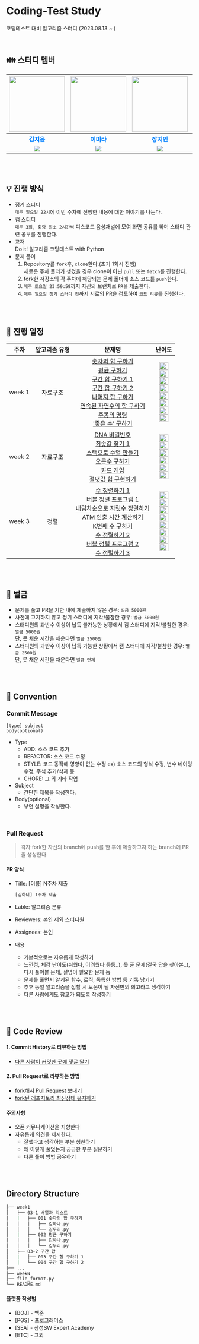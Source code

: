 # Coding-Test Study

코딩테스트 대비 알고리즘 스터디 (2023.08.13 ~ )

</br>

## :family: 스터디 멤버

| <a href="https://github.com/jyjyjy25"><img src="https://avatars.githubusercontent.com/jyjyjy25" width="150px;" alt=""> | <a href="https://github.com/mi642"><img src="https://avatars.githubusercontent.com/mi642" width="150px;" alt=""> | <a href="https://github.com/j00j12i11"><img src="https://avatars.githubusercontent.com/j00j12i11" width="150px;" alt=""> | <a href="https://github.com/ariha1982"><img src="https://avatars.githubusercontent.com/ariha1982" width="150px;" alt=""> |
| :--------------------------------------------------------------------------------------------------------------------: | :--------------------------------------------------------------------------------------------------------------: | :----------------------------------------------------------------------------------------------------------------------: | :----------------------------------------------------------------------------------------------------------------------: |
|                                     <span style="color:#0080FF">**김지윤**</span>                                      |                                  <span style="color:#0080FF">**이미라**</span>                                   |                                      <span style="color:#0080FF">**장지인**</span>                                       |                                      <span style="color:#0080FF">**정현조**</span>                                       |
|         <img src="https://img.shields.io/badge/Python-3776AB?style=flat-square&logo=Python&logoColor=white"/>          |      <img src="https://img.shields.io/badge/Python-3776AB?style=flat-square&logo=Python&logoColor=white"/>       |          <img src="https://img.shields.io/badge/Python-3776AB?style=flat-square&logo=Python&logoColor=white"/>           |          <img src="https://img.shields.io/badge/Python-3776AB?style=flat-square&logo=Python&logoColor=white"/>           |

</br></br>

## :bulb: 진행 방식

- 정기 스터디  
  `매주 일요일 22시`에 이번 주차에 진행한 내용에 대한 이야기를 나눈다.
- 캠 스터디  
  `매주 3회, 회당 최소 2시간씩` 디스코드 음성채널에 모여 화면 공유를 하며 스터디 관련 공부를 진행한다.
- 교재  
  Do it! 알고리즘 코딩테스트 with Python
- 문제 풀이
  1. Repository를 `fork`후, `clone`한다.(초기 1회시 진행)  
     새로운 주차 폴더가 생겼을 경우 clone이 아닌 `pull` 또는 `fetch`를 진행한다.
  2. fork한 저장소의 각 주차에 해당되는 문제 폴더에 소스 코드를 `push`한다.
  3. `매주 토요일 23:59:59`까지 자신의 브랜치로 `PR`을 제출한다.
  4. `매주 일요일 정기 스터디 전`까지 서로의 PR을 검토하여 `코드 리뷰`를 진행한다.

<br />
<br />

## 🎈 진행 일정

|  주차  | 알고리즘 유형 |                                                                                                                                                                                                                                                       문제명                                                                                                                                                                                                                                                       |                                                                                                                                                                                                                                                                                                                                                           난이도                                                                                                                                                                                                                                                                                                                                                           |
| :----: | :-----------: | :----------------------------------------------------------------------------------------------------------------------------------------------------------------------------------------------------------------------------------------------------------------------------------------------------------------------------------------------------------------------------------------------------------------------------------------------------------------------------------------------------------------: | :------------------------------------------------------------------------------------------------------------------------------------------------------------------------------------------------------------------------------------------------------------------------------------------------------------------------------------------------------------------------------------------------------------------------------------------------------------------------------------------------------------------------------------------------------------------------------------------------------------------------------------------------------------------------------------------------------------------------: |
| week 1 |   자료구조    | [숫자의 합 구하기](https://www.acmicpc.net/problem/11720)<br/> [평균 구하기](https://www.acmicpc.net/problem/1546)<br/> [구간 합 구하기 1](https://www.acmicpc.net/problem/11659)<br/> [구간 합 구하기 2](https://www.acmicpc.net/problem/11660)<br/> [나머지 합 구하기](https://www.acmicpc.net/problem/10986)<br/> [연속된 자연수의 합 구하기](https://www.acmicpc.net/problem/2018)<br/> [주몽의 명령](https://www.acmicpc.net/problem/1940)<br/> ['좋은 수' 구하기](https://www.acmicpc.net/problem/1253)<br/> | <img height="20px" width="25px" src="https://static.solved.ac/tier_small/1.svg"/><br/> <img height="20px" width="25px" src="https://static.solved.ac/tier_small/5.svg"/><br/> <img height="20px" width="25px" src="https://static.solved.ac/tier_small/8.svg"/><br/> <img height="20px" width="25px" src="https://static.solved.ac/tier_small/10.svg"/><br/> <img height="20px" width="25px" src="https://static.solved.ac/tier_small/13.svg"/><br/> <img height="20px" width="25px" src="https://static.solved.ac/tier_small/6.svg"/><br/> <img height="20px" width="25px" src="https://static.solved.ac/tier_small/7.svg"/><br/> <img height="20px" width="25px" src="https://static.solved.ac/tier_small/11.svg"/><br/> |
| week 2 |   자료구조    | [DNA 비밀번호](https://www.acmicpc.net/problem/11720)<br/> [최솟값 찾기 1](https://www.acmicpc.net/problem/1546)<br/> [스택으로 수열 만들기](https://www.acmicpc.net/problem/11659)<br/> [오큰수 구하기](https://www.acmicpc.net/problem/11660)<br/> [카드 게임](https://www.acmicpc.net/problem/10986)<br/> [절댓값 힙 구현하기](https://www.acmicpc.net/problem/2018)<br/> | <img height="20px" width="25px" src="https://static.solved.ac/tier_small/6.svg"/><br/> <img height="20px" width="25px" src="https://static.solved.ac/tier_small/16.svg"/><br/> <img height="20px" width="25px" src="https://static.solved.ac/tier_small/8.svg"/><br/> <img height="20px" width="25px" src="https://static.solved.ac/tier_small/12.svg"/><br/> <img height="20px" width="25px" src="https://static.solved.ac/tier_small/7.svg"/><br/> <img height="20px" width="25px" src="https://static.solved.ac/tier_small/10.svg"/><br/> |
| week 3 |   정렬    | [수 정렬하기 1](https://www.acmicpc.net/problem/2750)<br/> [버블 정렬 프로그램 1](https://www.acmicpc.net/problem/1377)<br/> [내림차순으로 자릿수 정렬하기](https://www.acmicpc.net/problem/1427)<br/> [ATM 인출 시간 계산하기](https://www.acmicpc.net/problem/11399)<br/> [K번째 수 구하기](https://www.acmicpc.net/problem/11004)<br/> [수 정렬하기 2](https://www.acmicpc.net/problem/2751)<br/> [버블 정렬 프로그램 2](https://www.acmicpc.net/problem/1517)<br/> [수 정렬하기 3](https://www.acmicpc.net/problem/10989)<br/> | <img height="20px" width="25px" src="https://static.solved.ac/tier_small/5.svg"/><br/> <img height="20px" width="25px" src="https://static.solved.ac/tier_small/14.svg"/><br/> <img height="20px" width="25px" src="https://static.solved.ac/tier_small/6.svg"/><br/> <img height="20px" width="25px" src="https://static.solved.ac/tier_small/8.svg"/><br/> <img height="20px" width="25px" src="https://static.solved.ac/tier_small/6.svg"/><br/> <img height="20px" width="25px" src="https://static.solved.ac/tier_small/6.svg"/><br/> <img height="20px" width="25px" src="https://static.solved.ac/tier_small/16.svg"/><br/> <img height="20px" width="25px" src="https://static.solved.ac/tier_small/6.svg"/><br/> |

<br />
<br />

## 💸 벌금

- 문제를 풀고 PR을 기한 내에 제출하지 않은 경우: `벌금 5000원`
- 사전에 고지하지 않고 정기 스터디에 지각/불참한 경우: `벌금 5000원`
- 스터디원의 과반수 이상이 납득 불가능한 상황에서 캠 스터디에 지각/불참한 경우: `벌금 5000원`  
  단, 못 채운 시간을 채운다면 `벌금 2500원`
- 스터디원의 과반수 이상이 납득 가능한 상황에서 캠 스터디에 지각/불참한 경우: `벌금 2500원`  
  단, 못 채운 시간을 채운다면 `벌금 면제`

<br />
<br />

## 💬 Convention

### Commit Message

```
[type] subject
body(optional)
```

- Type
  - ADD: 소스 코드 추가
  - REFACTOR: 소스 코드 수정
  - STYLE: 코드 동작에 영향이 없는 수정
    ex) 소스 코드의 형식 수정, 변수 네이밍 수정, 주석 추가/삭제 등
  - CHORE: 그 외 기타 작업
- Subject
  - 간단한 제목을 작성한다.
- Body(optional)
  - 부연 설명을 작성한다.

<br />

### Pull Request

> 각자 fork한 자신의 branch에 push를 한 후에 제출하고자 하는 branch에 PR을 생성한다.

#### PR 양식

- Title: [이름] N주차 제출

  ```bash
  [김하나] 1주차 제출
  ```

- Lable: 알고리즘 분류

- Reviewers: 본인 제외 스터디원

- Assignees: 본인

- 내용
  - 기본적으로는 자유롭게 작성하기
  - 느낀점, 체감 난이도(쉬웠다, 어려웠다 등등..), 못 푼 문제(결국 답을 찾아본..), 다시 풀어볼 문제, 설명이 필요한 문제 등
  - 문제를 풀면서 알게된 함수, 로직, 독특한 방법 등 기록 남기기
  - 추후 동일 알고리즘을 접할 시 도움이 될 자신만의 회고라고 생각하기
  - 다른 사람에게도 참고가 되도록 작성하기

<br />
<br />

## 🧸 Code Review

#### 1. Commit History로 리뷰하는 방법

- [다른 사람이 커밋한 곳에 댓글 달기](https://github.com/ohgyun/using-github-for-code-reviews/commit/8a85b15805237214aea83a1131f0548b3b69a2d8)

#### 2. Pull Request로 리뷰하는 방법

- [fork해서 Pull Request 보내기](https://wayhome25.github.io/git/2017/07/08/git-first-pull-request-story/)
- [fork된 레포지토리 최신상태 유지하기](https://jybaek.tistory.com/775)

#### 주의사항

- 오픈 커뮤니케이션을 지향한다
- 자유롭게 의견을 제시한다.
  - 잘했다고 생각하는 부분 칭찬하기
  - 왜 이렇게 풀었는지 궁금한 부분 질문하기
  - 다른 풀이 방법 공유하기

<br />
<br />

## Directory Structure

```bash
├── week1
│   ├── 03-1 배열과 리스트
│   |   ├── 001 숫자의 합 구하기
│   │   │   ├── 김하나.py
│   │   │   └── 김두리.py
│   |   ├── 002 평균 구하기
│   │   │   ├── 김하나.py
│   │   │   └── 김두리.py
│   ├── 03-2 구간 합
│   |   ├── 003 구간 합 구하기 1
│   |   └── 004 구간 합 구하기 2
├── ...
├── weekN
├── file_format.py
└── README.md
```

#### 플랫폼 작성법

- [BOJ] - 백준
- [PGS] - 프로그래머스
- [SEA] - 삼성SW Expert Academy
- [ETC] - 그외
